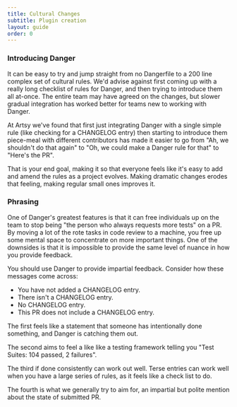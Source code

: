 ```yaml
---
title: Cultural Changes
subtitle: Plugin creation
layout: guide
order: 0
---
```


### Introducing Danger

It can be easy to try and jump straight from no Dangerfile to a 200 line complex set of cultural rules. We'd advise against first coming up with a really long checklist of rules for Danger, and then trying to introduce them all at-once. The entire team may have agreed on the changes, but slower gradual integration has worked better for teams new to working with Danger.

At Artsy we've found that first just integrating Danger with a single simple rule (like checking for a CHANGELOG entry) then starting to introduce them piece-meal with different contributors has made it easier to go from "Ah, we shouldn't do that again" to "Oh, we could make a Danger rule for that" to "Here's the PR". 

That is your end goal, making it so that everyone feels like it's easy to add and amend the rules as a project evolves. Making dramatic changes erodes that feeling, making regular small ones improves it.

### Phrasing

One of Danger's greatest features is that it can free individuals up on the team to stop being "the person who always requests more tests" on a PR. By moving a lot of the rote tasks in code review to a machine, you free up some mental space to concentrate on more important things. One of the downsides is that it is impossible to provide the same level of nuance in how you provide feedback.

You should use Danger to provide impartial feedback. Consider how these messages come across:

* You have not added a CHANGELOG entry.
* There isn't a CHANGELOG entry.
* No CHANGELOG entry.
* This PR does not include a CHANGELOG entry.

The first feels like a statement that someone has intentionally done something, and Danger is catching them out. 

The second aims to feel a like like a testing framework telling you "Test Suites: 104 passed, 2 failures". 

The third if done consistently can work out well. Terse entries can work well when you have a large series of rules, as it feels like a check list to do.

The fourth is what we generally try to aim for, an impartial but polite mention about the state of submitted PR.
